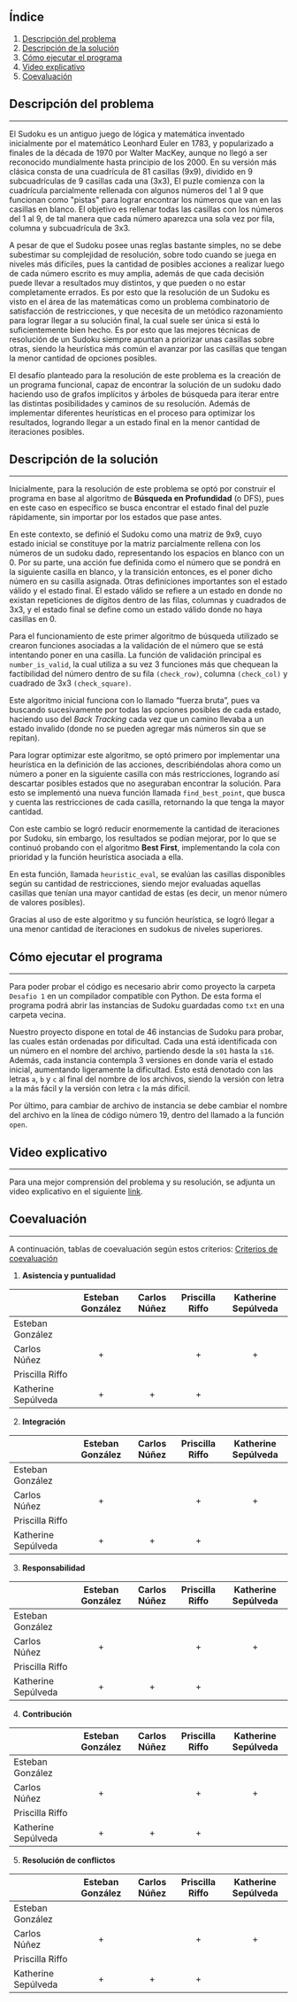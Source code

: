 ## Índice
1. [Descripción del problema](#descripción-del-problema)
2. [Descripción de la solución](#descripción-de-la-solución)
3. [Cómo ejecutar el programa](#cómo-ejecutar-el-programa)
4. [Video explicativo](#video-explicativo)
5. [Coevaluación](#coevaluación)
## Descripción del problema
***
El Sudoku es un antiguo juego de lógica y matemática inventado inicialmente por el matemático Leonhard Euler en 1783, y popularizado a finales de la década de 1970 por Walter MacKey, aunque no llegó a ser reconocido mundialmente hasta principio de los 2000. En su versión más clásica consta de una cuadrícula de 81 casillas (9x9), dividido en 9 subcuadrículas de 9 casillas cada una (3x3), El puzle comienza con la cuadrícula parcialmente rellenada con algunos números del 1 al 9 que funcionan como "pistas" para lograr encontrar los números que van en las casillas en blanco. El objetivo es rellenar todas las casillas con los números del 1 al 9, de tal manera que cada número aparezca una sola vez por fila, columna y subcuadrícula de 3x3.

A pesar de que el Sudoku posee unas reglas bastante simples, no se debe subestimar su complejidad de resolución, sobre todo cuando se juega en niveles más difíciles, pues la cantidad de posibles acciones a realizar luego de cada número escrito es muy amplia, además de que cada decisión puede llevar a resultados muy distintos, y que pueden o no estar completamente errados. Es por esto que la resolución de un Sudoku es visto en el área de las matemáticas como un problema combinatorio de satisfacción de restricciones, y que necesita de un metódico razonamiento para lograr llegar a su solución final, la cual suele ser única si está lo suficientemente bien hecho. Es por esto que las mejores técnicas de resolución de un Sudoku siempre apuntan a priorizar unas casillas sobre otras, siendo la heurística más común el avanzar por las casillas que tengan la menor cantidad de opciones posibles.

El desafío planteado para la resolución de este problema es la creación de un programa funcional, capaz de encontrar la solución de un sudoku dado haciendo uso de grafos implícitos y árboles de búsqueda para iterar entre las distintas posibilidades y caminos de su resolución. Además de implementar diferentes heurísticas en el proceso para optimizar los resultados, logrando llegar a un estado final en la menor cantidad de iteraciones posibles.
## Descripción de la solución
***
Inicialmente, para la resolución de este problema se optó por construir el programa en base al algoritmo de **Búsqueda en Profundidad** (o DFS), pues en este caso en específico se busca encontrar el estado final del puzle rápidamente, sin importar por los estados que pase antes.

En este contexto, se definió el Sudoku como una matriz de 9x9, cuyo estado inicial se constituye por la matriz parcialmente rellena con los números de un sudoku dado, representando los espacios en blanco con un 0. Por su parte, una acción fue definida como el número que se pondrá en la siguiente casilla en blanco, y la transición entonces, es el poner dicho número en su casilla asignada. Otras definiciones importantes son el estado válido y el estado final. El estado válido se refiere a un estado en donde no existan repeticiones de dígitos dentro de las filas, columnas y cuadrados de 3x3, y el estado final se define como un estado válido donde no haya casillas en 0.

Para el funcionamiento de este primer algoritmo de búsqueda utilizado se crearon funciones asociadas a la validación de el número que se está intentando poner en una casilla. La función de validación principal es `number_is_valid`, la cual utiliza a su vez 3 funciones más que chequean la factibilidad del número dentro de su fila `(check_row)`, columna `(check_col)` y cuadrado de 3x3 `(check_square)`.

Este algoritmo inicial funciona con lo llamado “fuerza bruta”, pues va buscando sucesivamente por todas las opciones posibles de cada estado, haciendo uso del *Back Tracking* cada vez que un camino llevaba a un estado invalido (donde no se pueden agregar más números sin que se repitan).

Para lograr optimizar este algoritmo, se optó primero por implementar una heurística en la definición de las acciones, describiéndolas ahora como un número a poner en la siguiente casilla con más restricciones, logrando así descartar posibles estados que no aseguraban encontrar la solución. Para esto se implementó una nueva función llamada `find_best_point`, que busca y cuenta las restricciones de cada casilla, retornando la que tenga la mayor cantidad.

Con este cambio se logró reducir enormemente la cantidad de iteraciones por Sudoku, sin embargo, los resultados se podían mejorar, por lo que se continuó probando con el algoritmo **Best First**, implementando la cola con prioridad y la función heurística asociada a ella.

En esta función, llamada `heuristic_eval`, se evalúan las casillas disponibles según su cantidad de restricciones, siendo mejor evaluadas aquellas casillas que tenían una mayor cantidad de estas (es decir, un menor número de valores posibles).

Gracias al uso de este algoritmo y su función heurística, se logró llegar a una menor cantidad de iteraciones en sudokus de niveles superiores.
## Cómo ejecutar el programa
***
Para poder probar el código es necesario abrir como proyecto la carpeta ```Desafio 1``` en un compilador compatible con Python. De esta forma el programa podrá abrir las instancias de Sudoku guardadas como ```txt``` en una carpeta vecina.

Nuestro proyecto dispone en total de 46 instancias de Sudoku para probar, las cuales están ordenadas por dificultad. Cada una está identificada con un número en el nombre del archivo, partiendo desde la ```s01``` hasta la ```s16```. Además, cada instancia contempla 3 versiones en donde varía el estado inicial, aumentando ligeramente la dificultad. Esto está denotado con las letras ```a```, ```b``` y ```c``` al final del nombre de los archivos, siendo la versión con letra ```a``` la más fácil y la versión con letra ```c``` la más difícil.

Por último, para cambiar de archivo de instancia se debe cambiar el nombre del archivo en la línea de código número 19, dentro del llamado a la función ```open```.
## Video explicativo
***
Para una mejor comprensión del problema y su resolución, se adjunta un video explicativo en el siguiente [link](https://www.youtube.com/watch?app=desktop&v=q4rLmbqxn9M&feature=youtu.be).
## Coevaluación
***
A continuación, tablas de coevaluación según estos criterios: [Criterios de coevaluación](https://docs.google.com/document/d/1YSba-KNP-ReP_TJePQkCHXJ1x4_MtOizQPIrNnriZbw/edit#)
1. **Asistencia y puntualidad**

|                     | Esteban González | Carlos Núñez | Priscilla Riffo | Katherine Sepúlveda |
| ------------------- | :--------------: | :----------: | :-------------: | :-----------------: |
| Esteban González    | | | | |
| Carlos Núñez        |+| |+|+|
| Priscilla Riffo     | | | | |
| Katherine Sepúlveda |+|+|+| |
2. **Integración**

|                     | Esteban González | Carlos Núñez | Priscilla Riffo | Katherine Sepúlveda |
| ------------------- | :--------------: | :----------: | :-------------: | :-----------------: |
| Esteban González    | | | | |
| Carlos Núñez        |+| |+|+|
| Priscilla Riffo     | | | | |
| Katherine Sepúlveda |+|+|+| |
3. **Responsabilidad**

|                     | Esteban González | Carlos Núñez | Priscilla Riffo | Katherine Sepúlveda |
| ------------------- | :--------------: | :----------: | :-------------: | :-----------------: |
| Esteban González    | | | | |
| Carlos Núñez        |+| |+|+|
| Priscilla Riffo     | | | | |
| Katherine Sepúlveda |+|+|+| |
4. **Contribución**

|                     | Esteban González | Carlos Núñez | Priscilla Riffo | Katherine Sepúlveda |
| ------------------- | :--------------: | :----------: | :-------------: | :-----------------: |
| Esteban González    | | | | |
| Carlos Núñez        |+| |+|+|
| Priscilla Riffo     | | | | |
| Katherine Sepúlveda |+|+|+| |
5. **Resolución de conflictos**

|                     | Esteban González | Carlos Núñez | Priscilla Riffo | Katherine Sepúlveda |
| ------------------- | :--------------: | :----------: | :-------------: | :-----------------: |
| Esteban González    | | | | |
| Carlos Núñez        |+| |+|+|
| Priscilla Riffo     | | | | |
| Katherine Sepúlveda |+|+|+| |
